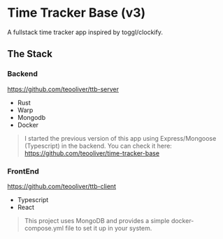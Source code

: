 # Time Tracker Base (v3)

A fullstack time tracker app inspired by toggl/clockify.

## The Stack

### Backend

https://github.com/teooliver/ttb-server

- Rust
- Warp
- Mongodb
- Docker

> I started the previous version of this app using Express/Mongoose (Typescript) in the backend. You can check it here:
> https://github.com/teooliver/time-tracker-base

### FrontEnd

https://github.com/teooliver/ttb-client

- Typescript
- React

> This project uses MongoDB and provides a simple docker-compose.yml file to set it up in your system.
